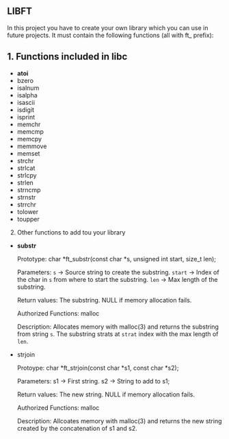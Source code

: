 ## LIBFT

In this project you have to create your own library which you can use in future projects.
It must contain the following functions (all with ft_ prefix):

## 1. Functions included in libc
- **atoi**					
- bzero
- isalnum				
- isalpha
- isascii				
- isdigit
- isprint				
- memchr
- memcmp				
- memcpy
- memmove				
- memset
- strchr				
- strlcat
- strlcpy				
- strlen
- strncmp				
- strnstr
- strrchr				
- tolower
- toupper


2. Other functions to add tou your library
* **substr**

	Prototype:	char *ft_substr(const char *s, unsigned int start, size_t len);

	Parameters:	`s` -> Source string to create the substring.
			`start` -> Index of the char in `s` from where to start the substring.
			`len` -> Max length of the substring.

	Return values:	The substring.
			NULL if memory allocation fails.

	Authorized 
	Functions:	malloc

	Description:	Allocates memory with malloc(3) and returns the substring from string `s`.
			The substring strats at `strat` index with the max length of `len`.




* strjoin


	Protoype:	char *ft_strjoin(const char *s1, const char *s2);

	Parameters:	s1 -> First string.
			s2 -> String to add to s1;

	Return values:	The new string.
			NULL if memory allocation fails.

	Authorized
	Functions:	malloc

	Description:	Allcoates memory with malloc(3) and returns the new string created by the
			concatenation of s1 and s2.
